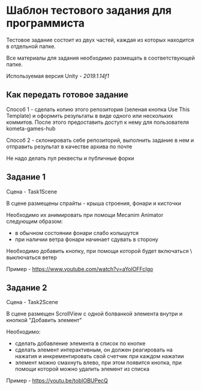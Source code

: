 # Шаблон тестового задания для программиста

Тестовое задание состоит из двух частей, каждая из которых находится в отдельной папке.

Все материалы для задания необходимо размещать в соответствующей папке.

Используемая версия Unity - *2019.1.14f1*

## Как передать готовое задание
Способ 1 - сделать копию этого репозитория (зеленая кнопка Use This Template) и оформить результаты в виде одного или нескольких коммитов. После этого предоставить доступ к нему для пользователя kometa-games-hub

Способ 2 - склонировать себе репозиторий, выполнить задание в нем и отправить результат в качестве архива по почте

Не надо делать пул реквесты и публичные форки

## Задание 1
Сцена - Task1Scene

В сцене размещены спрайты - крыша строения, фонари и кисточки

Необходимо их анимировать при помощи Mecanim Animator следующим образом:
- в обычном состоянии фонари слабо колышутся
- при наличии ветра фонари начинает сдувать в сторону

Необходимо добавить кнопку, при помощи которой будет включаться \ выключаться ветер

Пример - https://www.youtube.com/watch?v=aYolOFFclgo

## Задание 2
Сцена - Task2Scene

В сцене размещен ScrollView с одной болванкой элемента внутри и кнопкой "Добавить элемент"

Необходимо:
- сделать добавление элемента в список по кнопке
- сделать элемент интерактивным, он должен реагировать на нажатия и инкрементировать свой счетчик при каждом нажатии
- элемент можно смахнуть влево, при этом появится кнопка, при помощи которой можно удалить элемент из списка

Пример - https://youtu.be/tobIOBUPecQ
